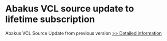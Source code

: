 # Abakus VCL source update to lifetime subscription
Abakus VCL Source Update from previous version
[>> Detailed information](https://secure.shareit.com/shareit/product.html?productid=300745878&affiliateid=200057808)